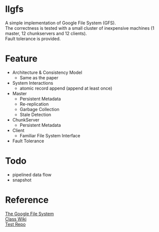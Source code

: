 # llgfs
A simple implementation of Google File System (GFS).  
The correctness is tested with a small cluster of inexpensive machines (1 master, 12 chunkservers and 12 clients).  
Fault tolerance is provided.

# Feature
* Architecture & Consistency Model
    * Same as the paper
* System Interactions
    * atomic record append (append at least once)
* Master
    * Persistent Metadata
    * Re-replication
    * Garbage Collection
    * Stale Detection
* ChunkServer
    * Persistent Metadata
* Client
    * Familiar File System Interface
* Fault Tolerance

# Todo
* pipelined data flow
* snapshot

# Reference
[The Google File System](http://research.google.com/archive/gfs.html)  
[Class Wiki](http://acm.sjtu.edu.cn/wiki/PPCA_2016#.E5.88.86.E5.B8.83.E5.BC.8F.E7.B3.BB.E7.BB.9F)  
[Test Repo](https://bitbucket.org/abcdabcd987/ppca-gfs)
